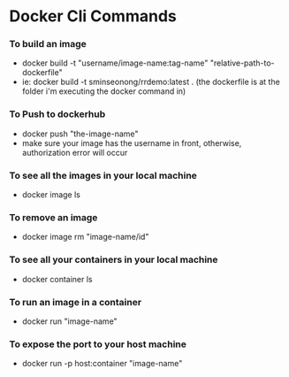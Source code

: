 # Docker Cli Commands

### To build an image
- docker build -t "username/image-name:tag-name" "relative-path-to-dockerfile"
- ie: docker build -t sminseonong/rrdemo:latest . (the dockerfile is at the folder i'm executing the docker command in)

### To Push to dockerhub
- docker push "the-image-name"
- make sure your image has the username in front, otherwise, authorization error will occur

### To see all the images in your local machine
- docker image ls

### To remove an image
- docker image rm "image-name/id"

### To see all your containers in your local machine
- docker container ls

### To run an image in a container
- docker run "image-name"

### To expose the port to your host machine
- docker run -p host:container "image-name"